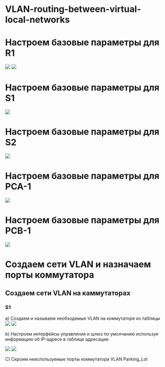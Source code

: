 # VLAN-routing-between-virtual-local-networks
# Настроем базовые параметры для R1

![](https://github.com/iGORnetwork/VLAN-routing-between-virtual-local-networks/blob/main/image/Screenshot_1.png)
![](https://github.com/iGORnetwork/VLAN-routing-between-virtual-local-networks/blob/main/image/Screenshot_2.png)

# Настроем базовые параметры для S1

![](https://github.com/iGORnetwork/VLAN-routing-between-virtual-local-networks/blob/main/image/Screenshot_3.png)

# Настроем базовые параметры для S2

![](https://github.com/iGORnetwork/VLAN-routing-between-virtual-local-networks/blob/main/image/Screenshot_4.png)

# Настроем базовые параметры для PCA-1

![](https://github.com/iGORnetwork/VLAN-routing-between-virtual-local-networks/blob/main/image/Screenshot_5.png)

# Настроем базовые параметры для PCB-1

![](https://github.com/iGORnetwork/VLAN-routing-between-virtual-local-networks/blob/main/image/Screenshot_6.png)

# Создаем сети VLAN и назначаем порты коммутатора
## Создаем сети VLAN на каммутаторах 
### S1
a) Создаем и называем необходимые VLAN на коммутаторе из таблицы 
![](https://github.com/iGORnetwork/VLAN-routing-between-virtual-local-networks/blob/main/image/Screenshot_7.png)
![](https://github.com/iGORnetwork/VLAN-routing-between-virtual-local-networks/blob/main/image/Screenshot_10.png)

b) Настроем интерфейсы управления и шлюз по умолчанию используя информацию об IP-адресе в таблице адресации. 

![](https://github.com/iGORnetwork/VLAN-routing-between-virtual-local-networks/blob/main/image/Screenshot_8.png)
![](https://github.com/iGORnetwork/VLAN-routing-between-virtual-local-networks/blob/main/image/Screenshot_9.png)

С) Скроим неиспользуемые порты коммутатора VLAN Parking_Lot
